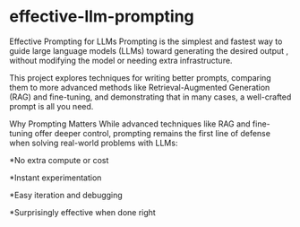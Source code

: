 # effective-llm-prompting

Effective Prompting for LLMs
Prompting is the simplest and fastest way to guide large language models (LLMs) toward generating the desired output , without modifying the model or needing extra infrastructure.

This project explores techniques for writing better prompts, comparing them to more advanced methods like Retrieval-Augmented Generation (RAG) and fine-tuning, and demonstrating that in many cases, a well-crafted prompt is all you need.

 Why Prompting Matters
While advanced techniques like RAG and fine-tuning offer deeper control, prompting remains the first line of defense when solving real-world problems with LLMs:

 *No extra compute or cost

 *Instant experimentation

 *Easy iteration and debugging

 *Surprisingly effective when done right


